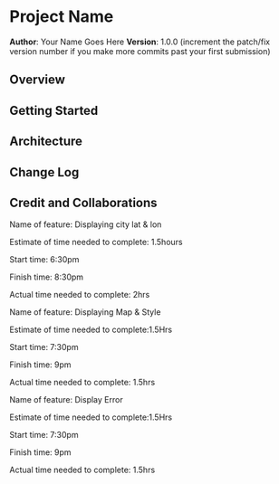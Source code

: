 # Project Name

**Author**: Your Name Goes Here
**Version**: 1.0.0 (increment the patch/fix version number if you make more commits past your first submission)

## Overview
<!-- Provide a high level overview of what this application is and why you are building it, beyond the fact that it's an assignment for this class. (i.e. What's your problem domain?) -->

## Getting Started
<!-- What are the steps that a user must take in order to build this app on their own machine and get it running? -->

## Architecture
<!-- Provide a detailed description of the application design. What technologies (languages, libraries, etc) you're using, and any other relevant design information. -->

## Change Log
<!-- Use this area to document the iterative changes made to your application as each feature is successfully implemented. Use time stamps. Here's an example:

01-01-2001 4:59pm - Application now has a fully-functional express server, with a GET route for the location resource. -->

## Credit and Collaborations
<!-- Give credit (and a link) to other people or resources that helped you build this application. -->

Name of feature: Displaying city lat & lon

Estimate of time needed to complete: 1.5hours

Start time: 6:30pm

Finish time: 8:30pm

Actual time needed to complete: 2hrs


Name of feature: Displaying Map & Style

Estimate of time needed to complete:1.5Hrs

Start time: 7:30pm

Finish time: 9pm

Actual time needed to complete: 1.5hrs


Name of feature: Display Error

Estimate of time needed to complete:1.5Hrs

Start time: 7:30pm

Finish time: 9pm

Actual time needed to complete: 1.5hrs